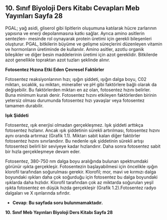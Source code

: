 ## 10. Sınıf Biyoloji Ders Kitabı Cevapları Meb Yayınları Sayfa 28

PGAL; yağ asidi, gliserol gibi lipitlerin oluşumuna katılarak hücre zarlarının yapısına ve enerji depolanmasına katkı sağlar. Ayrıca amino asitlerin sentezlen- mesinde rol oynayarak protein üretimi için gerekli bileşenleri oluşturur. PGAL, bitkilerin büyüme ve gelişme süreçlerini düzenleyen vitamin ve hormonların üretiminde de kullanılır. Amino asitler, azotlu organik bileşikler ve diğer besin maddelerinin üretimi için azot gereklidir. Bitkilerde azot genellikle topraktan azot tuzları şeklinde alınır.

**Fotosentez Hızına Etki Eden Çevresel Faktörler**

Fotosentez reaksiyonlarının hızı; ışığın şiddeti, ışığın dalga boyu, C02 miktarı, sıcaklık, su miktarı, mineraller ve pH gibi faktörlere bağlı olarak da değişebilir. Bu faktörlerden miktarı en az olan, fotosentez hızını belirler. Buna minimum kuralı denir. Fotosentez hızını etkileyen faktörlerden birinin yetersiz olması durumunda fotosentez hızı yavaşlar veya fotosentez tamamen durabilir.

**Işık Şiddeti**

Fotosentez, ışık enerjisi olmadan gerçekleşmez. Işık şiddeti arttıkça fotosentez hızlanır. Ancak ışık şiddetinin sürekli artırılması, fotosentez hızını aynı oranda artırmaz (Grafik 1.1). Miktarı sabit kalan diğer faktörler fotosentez hızını sınırlandırır. Bu nedenle ışık şiddetinin sürekli artışı fotosentezi belirli bir seviyeye kadar hızlandırır. Daha sonra fotosentez sabit bir hızla gerçekleşmeye devam eder.

Fotosentez, 380-750 nm dalga boyu aralığında bulunan spektrumdaki görünür ışıkta gerçekleşir. Fotosentezin başlayabilmesi için öncelikle ışığın klorofil tarafından soğurulması gerekir. Klorofil; mor, mavi ve kırmızı dalga boyundaki ışıkları daha çok soğurduğu için fotosentez bu dalga boyundaki ışıklarda daha hızlıdır. Klorofil tarafından çok az miktarda soğurulan yeşil ışıkta fotosentez en düşük hızda gerçekleşir (Grafik 1.2).Fotosentez radyo dalgaları ve X ışınlarında sıfırdır.

* **Cevap**: **Bu sayfada soru bulunmamaktadır.**

**10. Sınıf Meb Yayınları Biyoloji Ders Kitabı Sayfa 28**